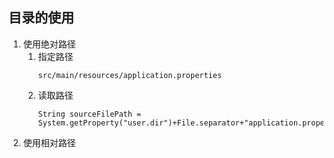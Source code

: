 ## 目录的使用
1. 使用绝对路径
   1. 指定路径
       ```
       src/main/resources/application.properties
       ```
   2. 读取路径
      ```
      String sourceFilePath = System.getProperty("user.dir")+File.separator+"application.properties";
      ```
2. 使用相对路径
